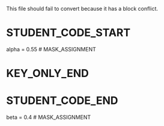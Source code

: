 This file should fail to convert because it has a block conflict.



# STUDENT_CODE_START

alpha = 0.55 # MASK_ASSIGNMENT

# KEY_ONLY_END


# STUDENT_CODE_END


beta = 0.4 # MASK_ASSIGNMENT


